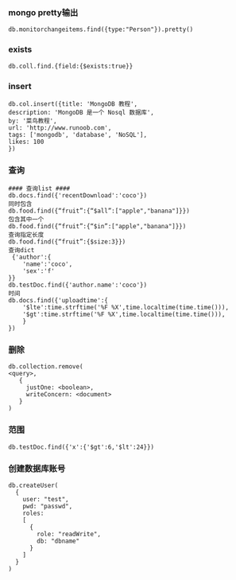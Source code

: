### mongo pretty输出 ###
    db.monitorchangeitems.find({type:"Person"}).pretty()
### exists ###
    db.coll.find.{field:{$exists:true}}
### insert ###
    db.col.insert({title: 'MongoDB 教程', 
    description: 'MongoDB 是一个 Nosql 数据库',
    by: '菜鸟教程',
    url: 'http://www.runoob.com',
    tags: ['mongodb', 'database', 'NoSQL'],
    likes: 100
	})

### 查询 ###
    #### 查询list ####
	db.docs.find({'recentDownload':'coco'})
	同时包含
	db.food.find({“fruit”:{“$all”:["apple","banana"]}})
	包含其中一个
	db.food.find({“fruit”:{“$in”:["apple","banana"]}})
	查询指定长度
	db.food.find({“fruit”:{$size:3}})
	查询dict
	 {'author':{
	    'name':'coco',
	    'sex':'f'
	}}
	db.testDoc.find({'author.name':'coco'})
	时间
	db.docs.find({'uploadtime':{
        '$lte':time.strftime('%F %X',time.localtime(time.time())),
        '$gt':time.strftime('%F %X',time.localtime(time.time())),
        }
    })

### 删除 ###
    db.collection.remove(
   	<query>,
	   {
	     justOne: <boolean>,
	     writeConcern: <document>
	   }
	)

### 范围 ###
	db.testDoc.find({'x':{'$gt':6,'$lt':24}})
### 创建数据库账号 ###
	db.createUser(
	  {
	    user: "test",
	    pwd: "passwd",
	    roles:
	    [
	      {
	        role: "readWrite",
	        db: "dbname"
	      }
	    ]
	  }
	)